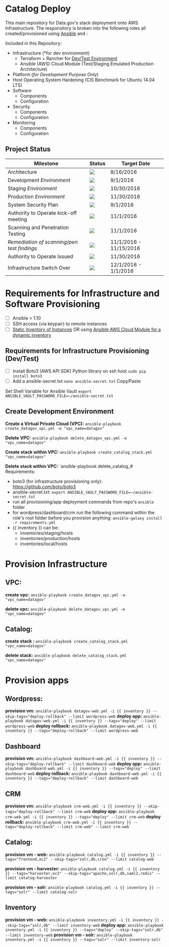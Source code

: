 # Catalog Deploy

This main repository for Data.gov's stack deployment onto AWS Infrastructure. The responsitory is broken into the following roles all created/provisioned using [Ansible](http://docs.ansible.com/ansible/intro_installation.html) and :

Included in this Repository:
  - Infrastructure (*for dev environment)
    - Terraform + Rancher for [Dev/Test Environment](https://github.com/gsa/catalog-app)
    - Ansible (AWS) Cloud Module (Test/Staging Emulated Production Architecture)
  - Platform (*for Development Purpose Only*)
  - Host Operating System Hardening (CIS Benchmark for Ubuntu 14.04 LTS)
  - Software
    - Components
    - Configuration
  - Security
    - Components
    - Configuration
  - Monitoring
    - Components
    - Configuration

## Project Status

| Milestone | Status | Target Date |
| --- | --- | --- |
| Architecture | <img src="https://img.shields.io/badge/status-Completed-brightgreen.svg" /> | 8/16/2016 |
| Development *Environment* | <img src="https://img.shields.io/badge/status-Completed-brightgreen.svg" /> | 9/1/2016 |
| Staging *Environment*     | <img src="https://img.shields.io/badge/status-In%20Progress-yellow.svg" /> | 10/30/2016 |
| Production *Environment*  | <img src="https://img.shields.io/badge/status-On%20Track-blue.svg" /> | 11/30/2016 |
| System Security Plan | <img src="https://img.shields.io/badge/status-In%20Progress-yellow.svg" /> | 9/1/2016 |
| Authority to Operate kick-off meeting | <img src="https://img.shields.io/badge/status-On%20Track-blue.svg" /> | 11/1/2016 |
| Scanning and Penetration Testing | <img src="https://img.shields.io/badge/status-On%20Track-blue.svg" /> | 11/1/2016 |
| *Remediation of scanning/pen test findings* | <img src="https://img.shields.io/badge/status-On%20Track-blue.svg" /> | 11/1/2016 - 11/15/2016 |
| Authority to Operate Issued | <img src="https://img.shields.io/badge/status-On%20Track-blue.svg" /> | 11/30/2016 |
| Infrastructure Switch Over | <img src="https://img.shields.io/badge/status-On%20Track-blue.svg" /> | 12/1/2016 - 1/1/2016 |

# Requirements for Infrastructure and Software Provisioning
- [ ] Ansible > 1.10
- [ ] SSH access (via keypair) to remote instances
- [ ] [Static Inventory of Instances](http://docs.ansible.com/ansible/intro_inventory.html) OR using [Ansible AWS Cloud Module for a dynamic inventory](http://docs.ansible.com/ansible/intro_dynamic_inventory.html)

## Requirements for Infrastructure Provisioning (Dev/Test)
- [ ] Install Boto3 (AWS API SDK) Python library on ssh host
`sudo pip install boto3`
- [ ] Add a ansible-secret.txt
`nano ansible-secret.txt`
Copy/Paste

Set Shell Variable for Ansible Vault
`export ANSIBLE_VAULT_PASSWORD_FILE=~/ansible-secret.txt`

## Create Development Environment

**Create a Virtual Private Cloud (VPC):**
`ansible-playbook create_datagov_vpc.yml -e "vpc_name=datagov"`

**Delete VPC:**
`ansible-playbook delete_datagov_vpc.yml -e "vpc_name=datagov"`

**Create stack within VPC:**
`ansible-playbook create_catalog_stack.yml "vpc_name=datagov"`

**Delete stack within VPC:**
`ansible-playbook delete_catalog_# Requirements:

- boto3 (for infrastructure provisioning only): https://github.com/boto/boto3
- ansible-secret.txt: `export ANSIBLE_VAULT_PASSWORD_FILE=~/ansible-secret.txt`
- run all provisioning/app deployment commands from repo's `ansible` folder 
- for wordpress/dashboard/crm run the following command within the role's root folder before you provision anything: `ansible-galaxy install -r requirements.yml`
- {{ inventory }} can be:
  - inventories/staging/hosts
  - inventories/production/hosts
  - inventories/local/hosts

# Provision Infrastructure
## VPC:

**create vpc:**
`ansible-playbook create_datagov_vpc.yml -e "vpc_name=datagov"`

**delete vpc:** 
`ansible-playbook delete_datagov_vpc.yml -e "vpc_name=datagov"`
## Catalog:

**create stack :**
`ansible-playbook create_catalog_stack.yml "vpc_name=datagov"`

**delete stack:**
`ansible-playbook delete_catalog_stack.yml "vpc_name=datagov"`
# Provision apps
## Wordpress:

**provision vm:** `ansible-playbook datagov-web.yml -i {{ inventory }} --skip-tags="deploy-rollback" --limit wordpress-web`
**deploy app:** `ansible-playbook datagov-web.yml -i {{ inventory }} --tags="deploy" --limit wordpress-web`
**deploy rollback:** `ansible-playbook datagov-web.yml -i {{ inventory }} --tags="deploy-rollback" --limit wordpress-web`
## Dashboard

**provision vm:** `ansible-playbook dashboard-web.yml -i {{ inventory }} --skip-tags="deploy-rollback" --limit dashboard-web`
**deploy app:** `ansible-playbook dashboard-web.yml -i {{ inventory }} --tags="deploy" --limit dashboard-web`
**deploy rollback:** `ansible-playbook dashboard-web.yml -i {{ inventory }} --tags="deploy-rollback" --limit dashboard-web`
## CRM

**provision vm:** `ansible-playbook crm-web.yml -i {{ inventory }} --skip-tags="deploy-rollback" --limit crm-web`
**deploy app:** `ansible-playbook crm-web.yml -i {{ inventory }} --tags="deploy" --limit crm-web`
**deploy rollback:** `ansible-playbook crm-web.yml -i {{ inventory }} --tags="deploy-rollback" --limit crm-web" --limit crm-web`
## Catalog:

**provision vm - web:** `ansible-playbook catalog.yml -i {{ inventory }} --tags="frontend,ec2" --skip-tags="solr,db,cron" --limit catalog-web`

**provision vm - harvester:** `ansible-playbook catalog.yml -i {{ inventory }} --tags="harvester,ec2" --skip-tags="apache,solr,db,saml2,redis" --limit catalog-harvester`

**provision vm - solr:** `ansible-playbook catalog.yml -i {{ inventory }} --tags="solr" --limit catalog-solr`
## Inventory

**provision vm - web:** `ansible-playbook inventory.yml -i {{ inventory }} --skip-tags="solr,db" --limit inventory-web`
**deploy app:** `ansible-playbook inventory.yml -i {{ inventory }} --tags="deploy" --skip-tags="solr,db" --limit inventory-web`
**provision vm - solr:** `ansible-playbook inventory.yml -i {{ inventory }} --tags="solr" --limit inventory-solr`
